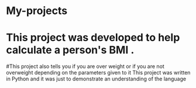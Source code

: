 
# My-projects
# This project was developed to help calculate a person's BMI . 
#This project also tells you if you are over weight or if you are not overweight depending on the parameters given to it
This project was written in Python and it was just to demonstrate an understanding of the language

